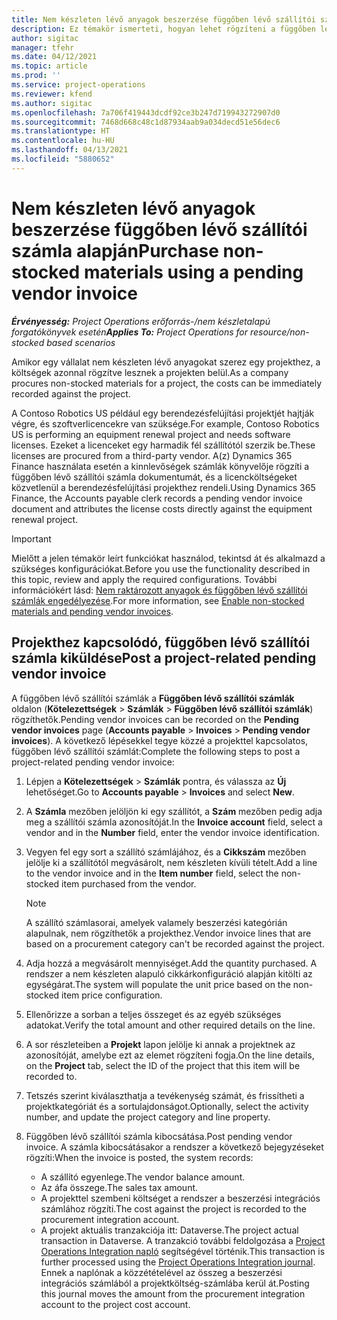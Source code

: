 ```yaml
---
title: Nem készleten lévő anyagok beszerzése függőben lévő szállítói számla alapján
description: Ez témakör ismerteti, hogyan lehet rögzíteni a függőben lévő szállítói számlákat.
author: sigitac
manager: tfehr
ms.date: 04/12/2021
ms.topic: article
ms.prod: ''
ms.service: project-operations
ms.reviewer: kfend
ms.author: sigitac
ms.openlocfilehash: 7a706f419443dcdf92ce3b247d719943272907d0
ms.sourcegitcommit: 7468d668c48c1d87934aab9a034decd51e56dec6
ms.translationtype: HT
ms.contentlocale: hu-HU
ms.lasthandoff: 04/13/2021
ms.locfileid: "5880652"
---
```

# <a name="purchase-non-stocked-materials-using-a-pending-vendor-invoice"></a><span data-ttu-id="3922c-103">Nem készleten lévő anyagok beszerzése függőben lévő szállítói számla alapján</span><span class="sxs-lookup"><span data-stu-id="3922c-103">Purchase non-stocked materials using a pending vendor invoice</span></span>

<span data-ttu-id="3922c-104">_**Érvényesség:** Project Operations erőforrás-/nem készletalapú forgatókönyvek esetén_</span><span class="sxs-lookup"><span data-stu-id="3922c-104">_**Applies To:** Project Operations for resource/non-stocked based scenarios_</span></span>

<span data-ttu-id="3922c-105">Amikor egy vállalat nem készleten lévő anyagokat szerez egy projekthez, a költségek azonnal rögzítve lesznek a projekten belül.</span><span class="sxs-lookup"><span data-stu-id="3922c-105">As a company procures non-stocked materials for a project, the costs can be immediately recorded against the project.</span></span> 

<span data-ttu-id="3922c-106">A Contoso Robotics US például egy berendezésfelújítási projektjét hajtják végre, és szoftverlicencekre van szüksége.</span><span class="sxs-lookup"><span data-stu-id="3922c-106">For example, Contoso Robotics US is performing an equipment renewal project and needs software licenses.</span></span> <span data-ttu-id="3922c-107">Ezeket a licenceket egy harmadik fél szállítótól szerzik be.</span><span class="sxs-lookup"><span data-stu-id="3922c-107">These licenses are procured from a third-party vendor.</span></span>  <span data-ttu-id="3922c-108">A(z) Dynamics 365 Finance használata esetén a kinnlevőségek számlák könyvelője rögzíti a függőben lévő szállítói számla dokumentumát, és a licencköltségeket közvetlenül a berendezésfelújítási projekthez rendeli.</span><span class="sxs-lookup"><span data-stu-id="3922c-108">Using Dynamics 365 Finance, the Accounts payable clerk records a pending vendor invoice document and attributes the license costs directly against the equipment renewal project.</span></span> 

> [!IMPORTANT]
> <span data-ttu-id="3922c-109">Mielőtt a jelen témakör leírt funkciókat használod, tekintsd át és alkalmazd a szükséges konfigurációkat.</span><span class="sxs-lookup"><span data-stu-id="3922c-109">Before you use the functionality described in this topic, review and apply the required configurations.</span></span> <span data-ttu-id="3922c-110">További információkért lásd: [Nem raktározott anyagok és függőben lévő szállítói számlák engedélyezése](configure-materials-nonstocked.md).</span><span class="sxs-lookup"><span data-stu-id="3922c-110">For more information, see [Enable non-stocked materials and pending vendor invoices](configure-materials-nonstocked.md).</span></span> 

## <a name="post-a-project-related-pending-vendor-invoice"></a><span data-ttu-id="3922c-111">Projekthez kapcsolódó, függőben lévő szállítói számla kiküldése</span><span class="sxs-lookup"><span data-stu-id="3922c-111">Post a project-related pending vendor invoice</span></span> 

<span data-ttu-id="3922c-112">A függőben lévő szállítói számlák a **Függőben lévő szállítói számlák** oldalon (**Kötelezettségek** > **Számlák** > **Függőben lévő szállítói számlák**) rögzíthetők.</span><span class="sxs-lookup"><span data-stu-id="3922c-112">Pending vendor invoices can be recorded on the **Pending vendor invoices** page (**Accounts payable** > **Invoices** > **Pending vendor invoices**).</span></span> <span data-ttu-id="3922c-113">A következő lépésekkel tegye közzé a projekttel kapcsolatos, függőben lévő szállítói számlát:</span><span class="sxs-lookup"><span data-stu-id="3922c-113">Complete the following steps to post a project-related pending vendor invoice:</span></span>

1. <span data-ttu-id="3922c-114">Lépjen a **Kötelezettségek** > **Számlák** pontra, és válassza az **Új** lehetőséget.</span><span class="sxs-lookup"><span data-stu-id="3922c-114">Go to **Accounts payable** > **Invoices** and select **New**.</span></span> 
2. <span data-ttu-id="3922c-115">A **Számla** mezőben jelöljön ki egy szállítót, a **Szám** mezőben pedig adja meg a szállítói számla azonosítóját.</span><span class="sxs-lookup"><span data-stu-id="3922c-115">In the **Invoice account** field, select a vendor and in the **Number** field, enter the vendor invoice identification.</span></span>
3. <span data-ttu-id="3922c-116">Vegyen fel egy sort a szállító számlájához, és a **Cikkszám** mezőben jelölje ki a szállítótól megvásárolt, nem készleten kívüli tételt.</span><span class="sxs-lookup"><span data-stu-id="3922c-116">Add a line to the vendor invoice and in the **Item number** field, select the non-stocked item purchased from the vendor.</span></span> 

    > [!NOTE]
    > <span data-ttu-id="3922c-117">A szállító számlasorai, amelyek valamely beszerzési kategórián alapulnak, nem rögzíthetők a projekthez.</span><span class="sxs-lookup"><span data-stu-id="3922c-117">Vendor invoice lines that are based on a procurement category can't be recorded against the project.</span></span> 
    
5. <span data-ttu-id="3922c-118">Adja hozzá a megvásárolt mennyiséget.</span><span class="sxs-lookup"><span data-stu-id="3922c-118">Add the quantity purchased.</span></span> <span data-ttu-id="3922c-119">A rendszer a nem készleten alapuló cikkárkonfiguráció alapján kitölti az egységárat.</span><span class="sxs-lookup"><span data-stu-id="3922c-119">The system will populate the unit price based on the non-stocked item price configuration.</span></span> 
6. <span data-ttu-id="3922c-120">Ellenőrizze a sorban a teljes összeget és az egyéb szükséges adatokat.</span><span class="sxs-lookup"><span data-stu-id="3922c-120">Verify the total amount and other required details on the line.</span></span>
7. <span data-ttu-id="3922c-121">A sor részleteiben a **Projekt** lapon jelölje ki annak a projektnek az azonosítóját, amelybe ezt az elemet rögzíteni fogja.</span><span class="sxs-lookup"><span data-stu-id="3922c-121">On the line details, on the **Project** tab, select the ID of the project that this item will be recorded to.</span></span>
8. <span data-ttu-id="3922c-122">Tetszés szerint kiválaszthatja a tevékenység számát, és frissítheti a projektkategóriát és a sortulajdonságot.</span><span class="sxs-lookup"><span data-stu-id="3922c-122">Optionally, select the activity number, and update the project category and line property.</span></span>
9. <span data-ttu-id="3922c-123">Függőben lévő szállítói számla kibocsátása.</span><span class="sxs-lookup"><span data-stu-id="3922c-123">Post pending vendor invoice.</span></span> <span data-ttu-id="3922c-124">A számla kibocsátásakor a rendszer a következő bejegyzéseket rögzíti:</span><span class="sxs-lookup"><span data-stu-id="3922c-124">When the invoice is posted, the system records:</span></span>
    
    - <span data-ttu-id="3922c-125">A szállító egyenlege.</span><span class="sxs-lookup"><span data-stu-id="3922c-125">The vendor balance amount.</span></span>
    - <span data-ttu-id="3922c-126">Az áfa összege.</span><span class="sxs-lookup"><span data-stu-id="3922c-126">The sales tax amount.</span></span>
    - <span data-ttu-id="3922c-127">A projekttel szembeni költséget a rendszer a beszerzési integrációs számlához rögzíti.</span><span class="sxs-lookup"><span data-stu-id="3922c-127">The cost against the project is recorded to the procurement integration account.</span></span>
    - <span data-ttu-id="3922c-128">A projekt aktuális tranzakciója itt: Dataverse.</span><span class="sxs-lookup"><span data-stu-id="3922c-128">The project actual transaction in Dataverse.</span></span> <span data-ttu-id="3922c-129">A tranzakció további feldolgozása a [Project Operations Integration napló](../project-accounting/project-operations-integration-journal.md) segítségével történik.</span><span class="sxs-lookup"><span data-stu-id="3922c-129">This transaction is further processed using the [Project Operations Integration journal](../project-accounting/project-operations-integration-journal.md).</span></span> <span data-ttu-id="3922c-130">Ennek a naplónak a közzétételével az összeg a beszerzési integrációs számlából a projektköltség-számlába kerül át.</span><span class="sxs-lookup"><span data-stu-id="3922c-130">Posting this journal moves the amount from the procurement integration account to the project cost account.</span></span>
